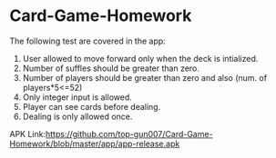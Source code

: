 # Card-Game-Homework
The following test are covered in the app:
1) User allowed to move forward only when the deck is intialized.
2) Number of suffles should be greater than zero.
3) Number of players should be greater than zero and also (num. of players*5<=52)
4) Only integer input is allowed.
5) Player can see cards before dealing.
6) Dealing is only allowed once.

APK Link:https://github.com/top-gun007/Card-Game-Homework/blob/master/app/app-release.apk
